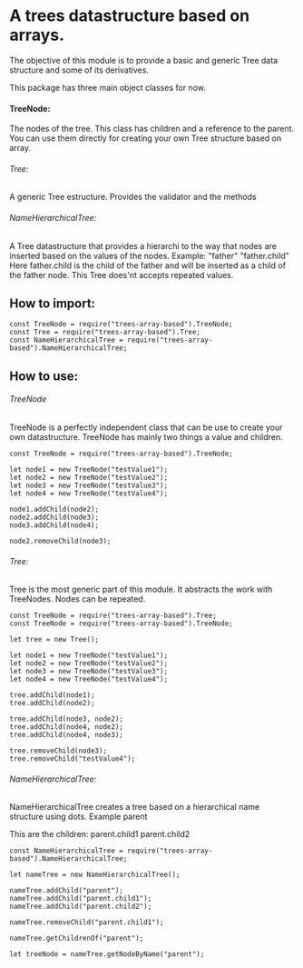 # A trees datastructure based on arrays.

The objective of this module is to provide a basic and generic Tree data structure and some of its derivatives.

This package has three main object classes for now.

#### TreeNode:
The nodes of the tree. 
This class has children and a reference to the parent.
You can use them directly for creating your own Tree structure based on array.

###### Tree:
A generic Tree estructure.
Provides the validator and the methods 

###### NameHierarchicalTree:
A Tree datastructure that provides a hierarchi to the way that nodes are inserted based on the values of the nodes.
Example:
"father"
"father.child"
Here father.child is the child of the father and will be inserted as a child of the father node.
This Tree does'nt accepts repeated values.

## How to import:
```
const TreeNode = require("trees-array-based").TreeNode;
const Tree = require("trees-array-based").Tree;
const NameHierarchicalTree = require("trees-array-based").NameHierarchicalTree;
```

## How to use:
###### TreeNode
TreeNode is a perfectly independent class that can be use to create your own datastructure.
TreeNode has mainly two things a value and children.
```
const TreeNode = require("trees-array-based").TreeNode;

let node1 = new TreeNode("testValue1");
let node2 = new TreeNode("testValue2");
let node3 = new TreeNode("testValue3");
let node4 = new TreeNode("testValue4");

node1.addChild(node2);
node2.addChild(node3);
node3.addChild(node4);

node2.removeChild(node3);
```
###### Tree:
Tree is the most generic part of this module. It abstracts the work with TreeNodes.
Nodes can be repeated.
```
const TreeNode = require("trees-array-based").Tree;
const TreeNode = require("trees-array-based").TreeNode;

let tree = new Tree();

let node1 = new TreeNode("testValue1");
let node2 = new TreeNode("testValue2");
let node3 = new TreeNode("testValue3");
let node4 = new TreeNode("testValue4");

tree.addChild(node1);
tree.addChild(node2);

tree.addChild(node3, node2);
tree.addChild(node4, node2);
tree.addChild(node4, node3);

tree.removeChild(node3);
tree.removeChild("testValue4");
```
###### NameHierarchicalTree:
NameHierarchicalTree creates a tree based on a hierarchical name structure using dots.
Example
parent

This are the children:
parent.child1
parent.child2

```
const NameHierarchicalTree = require("trees-array-based").NameHierarchicalTree;

let nameTree = new NameHierarchicalTree();

nameTree.addChild("parent");
nameTree.addChild("parent.child1");
nameTree.addChild("parent.child2");

nameTree.removeChild("parent.child1");

nameTree.getChildrenOf("parent");

let treeNode = nameTree.getNodeByName("parent");
```